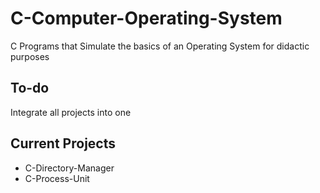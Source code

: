 # C-Computer-Operating-System

C Programs that Simulate the basics of an Operating System for didactic purposes

## To-do

Integrate all projects into one

## Current Projects

* C-Directory-Manager
* C-Process-Unit